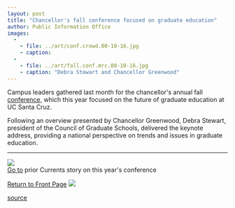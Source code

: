 ```yaml
---
layout: post
title: "Chancellor's fall conference focused on graduate education"
author: Public Information Office
images:
  -
    - file: ../art/conf.crowd.00-10-16.jpg
    - caption: 
  -
    - file: ../art/fall.conf.mrc.00-10-16.jpg
    - caption: "Debra Stewart and Chancellor Greenwood"
---
```


Campus leaders gathered last month for the chancellor's annual fall [conference,][1] which this year focused on the future of graduate education at UC Santa Cruz.  
  
Following an overview presented by Chancellor Greenwood, Debra Stewart, president of the Council of Graduate Schools, delivered the keynote address, providing a national perspective on trends and issues in graduate education.

  

* * *

  
![ ][2]  
[Go to][3] prior Currents story on this year's conference

  
  

  
  
[Return to Front Page][4] ![ ][2]

[1]: http://bas.ucsc.edu/events/index.cfm?fuseaction=home&ConfID=100
[2]: ../../images/trans.gif
[3]: http://www.ucsc.edu/currents/00-01/09-11/conf.html
[4]: ../../index.html

[source](http://www1.ucsc.edu/currents/00-01/10-16/conf.html "Permalink to conf")
